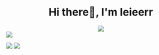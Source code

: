 <h1 align="center">Hi there👋, I'm leieerr</h1>

<div align="center"><img src="https://count.getloli.com/get/@leieerr?theme=rule34" align="center"  /></div> 


<a href="https://stats.justsong.cn/api/github?username=leieerr&theme=blueberry&lang=zh-CN">
  <img align="center" src="https://stats.justsong.cn/api/github?username=leieerr&theme=blueberry&lang=zh-CN" />
</a>

![](https://stats.justsong.cn/api/github?username=leieerr&theme=blueberry&lang=zh-CN) 
![](https://stats.justsong.cn/api/bilibili/?id=39206087&theme=blueberry&lang=zh-CN)
